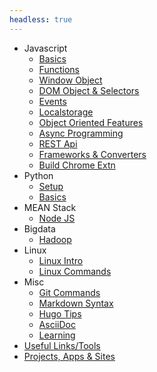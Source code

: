```yaml
---
headless: true
---
```


<ul>
    <li>
        <div class="collapsible">
            <a title="Learn Javascript">Javascript</a>
        </div>
        <ul class="menu-content">
            <li><a href="/enlighten/docs/javascript/basics/">Basics</a></li>
            <li><a href="/enlighten/docs/javascript/functions/">Functions</a></li>
            <li><a href="/enlighten/docs/javascript/window-object/">Window Object</a></li>
            <li><a href="/enlighten/docs/javascript/dom-object-selectors/">DOM Object &amp; Selectors</a></li>
            <li><a href="/enlighten/docs/javascript/events/">Events</a></li>
            <li><a href="/enlighten/docs/javascript/localstorage/">Localstorage</a></li>
            <li><a href="/enlighten/docs/javascript/object-oriented/">Object Oriented Features</a></li>
            <li><a href="/enlighten/docs/javascript/async-programming/">Async Programming</a></li>
            <li><a href="/enlighten/docs/javascript/rest-api/">REST Api</a></li>
            <li><a href="/enlighten/docs/javascript/frameworks-converters/">Frameworks &amp; Converters</a></li>
            <li><a href="/enlighten/docs/javascript/chrome-extn/">Build Chrome Extn</a></li>
        </ul>
    </li>
    <li>
        <div class="collapsible">
            <a title="Learn Linux">Python</a>
        </div>
        <ul class="menu-content">
            <li><a href="/enlighten/docs/python/setup/">Setup</a></li>
            <li><a href="/enlighten/docs/python/basics/">Basics</a></li>
        </ul>
    </li>
    <li>
        <div class="collapsible">
            <a title="MEAN Stack">MEAN Stack</a>
        </div>
        <ul class="menu-content">
            <li><a href="/enlighten/docs/mean_stack/nodejs/">Node JS</a></li>
        </ul>
    </li>
    <li>
        <div class="collapsible">
            <a title="Learn Bigdata">Bigdata</a>
        </div>
        <ul class="menu-content">
            <li><a href="/enlighten/docs/bigdata/hadoop-intro/">Hadoop</a></li>
        </ul>
    </li>
    <li>
        <div class="collapsible">
            <a title="Learn Linux">Linux</a>
        </div>
        <ul class="menu-content">
            <li><a href="/enlighten/docs/linux/linux-intro/">Linux Intro</a></li>
            <li><a href="/enlighten/docs/linux/linux-commands/">Linux Commands</a></li>
        </ul>
    </li>
    <li>
        <div class="collapsible">
            <a title="Learn Linux">Misc</a>
        </div>
        <ul class="menu-content">
            <li><a href="/enlighten/docs/misc/git/">Git Commands</a></li>
            <li><a href="/enlighten/docs/misc/markdown/">Markdown Syntax</a></li>
            <li><a href="/enlighten/docs/misc/hugo-tips/">Hugo Tips</a></li>
            <li><a href="/enlighten/docs/misc/asciidoc/">AsciiDoc</a></li>
            <li><a href="/enlighten/docs/misc/learning/">Learning</a></li>
        </ul>
    </li>
    <li><a href="/enlighten/docs/resources/useful-links/">Useful Links/Tools</a></li>
    <li><a href="/enlighten/docs/resources/my-projects/">Projects, Apps & Sites</a></li>
</ul>


<!-- - [Javascript](/enlighten/docs/javascript/basics "Learn Javascript")
  - [Basics](/enlighten/docs/javascript/basics)
  - [Functions](/enlighten/docs/javascript/functions)
  - [Window Object](/enlighten/docs/javascript/window-object)
  - [DOM Object & Selectors](/enlighten/docs/javascript/dom-object-selectors)
  - [Events](/enlighten/docs/javascript/events)
  - [Localstorage](/enlighten/docs/javascript/localstorage)
  - [Object Oriented Features](/enlighten/docs/javascript/object-oriented)
  - [Async Programming](/enlighten/docs/javascript/async-programming)
  - [REST Api](/enlighten/docs/javascript/rest-api)
  - [Frameworks & Converters](/enlighten/docs/javascript/frameworks-converters)
- [MEAN Stack](/enlighten/docs/mean_stack/nodejs)
    - [Node JS](/enlighten/docs/mean_stack/nodejs)
- [Linux](/enlighten/docs/linux/linux-intro)
  - [Linux Intro](/enlighten/docs/linux/linux-intro)
  - [Linux Commands](/enlighten/docs/linux/linux-commands)
- [Hadoop](/enlighten/docs/hadoop-intro)
- [Python](/enlighten/docs/python2)
- [Markdown Syntax](/enlighten/docs/markdown)
- [Hugo Tips](/enlighten/docs/hugo-tips) -->
